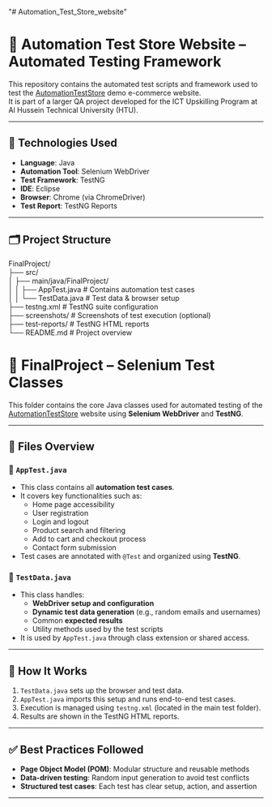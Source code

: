 "# Automation_Test_Store_website" 
# 🧪 Automation Test Store Website – Automated Testing Framework

This repository contains the automated test scripts and framework used to test the [AutomationTestStore](https://automationteststore.com) demo e-commerce website.  
It is part of a larger QA project developed for the ICT Upskilling Program at Al Hussein Technical University (HTU).

---

## 🔧 Technologies Used

- **Language**: Java
- **Automation Tool**: Selenium WebDriver
- **Test Framework**: TestNG
- **IDE**: Eclipse
- **Browser**: Chrome (via ChromeDriver)
- **Test Report**: TestNG Reports

---

## 🗂 Project Structure

FinalProject/<br>
├── src/<br>
│ ├── main/java/FinalProject/<br>
│ │ ├── AppTest.java # Contains automation test cases<br>
│ │ └── TestData.java # Test data & browser setup<br>
├── testng.xml # TestNG suite configuration<br>
├── screenshots/ # Screenshots of test execution (optional)<br>
├── test-reports/ # TestNG HTML reports<br>
└── README.md # Project overview<br>

# 📂 FinalProject – Selenium Test Classes

This folder contains the core Java classes used for automated testing of the [AutomationTestStore](https://automationteststore.com) website using **Selenium WebDriver** and **TestNG**.

---

## 📁 Files Overview

### 🔹 `AppTest.java`

- This class contains all **automation test cases**.
- It covers key functionalities such as:
  - Home page accessibility
  - User registration
  - Login and logout
  - Product search and filtering
  - Add to cart and checkout process
  - Contact form submission
- Test cases are annotated with `@Test` and organized using **TestNG**.

### 🔹 `TestData.java`

- This class handles:
  - **WebDriver setup and configuration**
  - **Dynamic test data generation** (e.g., random emails and usernames)
  - Common **expected results**
  - Utility methods used by the test scripts
- It is used by `AppTest.java` through class extension or shared access.

---


## 🚀 How It Works

1. `TestData.java` sets up the browser and test data.
2. `AppTest.java` imports this setup and runs end-to-end test cases.
3. Execution is managed using `testng.xml` (located in the main test folder).
4. Results are shown in the TestNG HTML reports.

---

## ✅ Best Practices Followed

- **Page Object Model (POM)**: Modular structure and reusable methods
- **Data-driven testing**: Random input generation to avoid test conflicts
- **Structured test cases**: Each test has clear setup, action, and assertion

---
